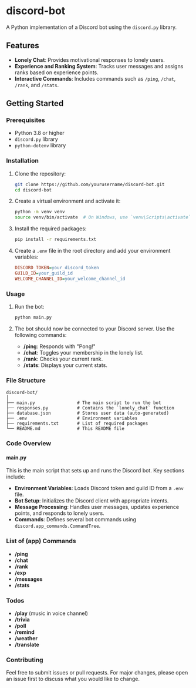 # discord-bot

A Python implementation of a Discord bot using the `discord.py` library.

## Features

- **Lonely Chat**: Provides motivational responses to lonely users.
- **Experience and Ranking System**: Tracks user messages and assigns ranks based on experience points.
- **Interactive Commands**: Includes commands such as `/ping`, `/chat`, `/rank`, and `/stats`.

## Getting Started

### Prerequisites

- Python 3.8 or higher
- `discord.py` library
- `python-dotenv` library

### Installation

1. Clone the repository:
    ```bash
    git clone https://github.com/yourusername/discord-bot.git
    cd discord-bot
    ```

2. Create a virtual environment and activate it:
    ```bash
    python -m venv venv
    source venv/bin/activate  # On Windows, use `venv\Scripts\activate`
    ```

3. Install the required packages:
    ```bash
    pip install -r requirements.txt
    ```

4. Create a `.env` file in the root directory and add your environment variables:
    ```ini
    DISCORD_TOKEN=your_discord_token
    GUILD_ID=your_guild_id
    WELCOME_CHANNEL_ID=your_welcome_channel_id
    ```

### Usage

1. Run the bot:
    ```bash
    python main.py
    ```

2. The bot should now be connected to your Discord server. Use the following commands:

    - **/ping**: Responds with "Pong!"
    - **/chat**: Toggles your membership in the lonely list.
    - **/rank**: Checks your current rank.
    - **/stats**: Displays your current stats.

### File Structure

```plaintext
discord-bot/
│
├── main.py                # The main script to run the bot
├── responses.py           # Contains the `lonely_chat` function
├── database.json          # Stores user data (auto-generated)
├── .env                   # Environment variables
├── requirements.txt       # List of required packages
└── README.md              # This README file
```

### Code Overview

#### main.py

This is the main script that sets up and runs the Discord bot. Key sections include:

- **Environment Variables**: Loads Discord token and guild ID from a `.env` file.
- **Bot Setup**: Initializes the Discord client with appropriate intents.
- **Message Processing**: Handles user messages, updates experience points, and responds to lonely users.
- **Commands**: Defines several bot commands using `discord.app_commands.CommandTree`.

### List of (app) Commands

- **/ping**
- **/chat**
- **/rank**
- **/exp**
- **/messages**
- **/stats**

### Todos

- **/play** (music in voice channel)
- **/trivia**
- **/poll**
- **/remind**
- **/weather**
- **/translate**

### Contributing

Feel free to submit issues or pull requests. For major changes, please open an issue first to discuss what you would like to change.
